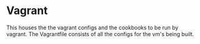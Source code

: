 # Vagrant
This houses the the vagrant configs and the cookbooks to be run by vagrant.
The Vagrantfile consists of all the configs for the vm's being built.